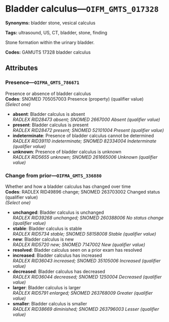 # Bladder calculus—`OIFM_GMTS_017328`

**Synonyms:** bladder stone, vesical calculus

**Tags:** ultrasound, US, CT, bladder, stone, finding

Stone formation within the urinary bladder.

**Codes:** GAMUTS 17328 bladder calculus

## Attributes

### Presence—`OIFMA_GMTS_786671`

Presence or absence of bladder calculus  
**Codes**: SNOMED 705057003 Presence (property) (qualifier value)  
*(Select one)*

- **absent**: Bladder calculus is absent  
_RADLEX RID28473 absent; SNOMED 2667000 Absent (qualifier value)_
- **present**: Bladder calculus is present  
_RADLEX RID28472 present; SNOMED 52101004 Present (qualifier value)_
- **indeterminate**: Presence of bladder calculus cannot be determined  
_RADLEX RID39110 indeterminate; SNOMED 82334004 Indeterminate (qualifier value)_
- **unknown**: Presence of bladder calculus is unknown  
_RADLEX RID5655 unknown; SNOMED 261665006 Unknown (qualifier value)_

### Change from prior—`OIFMA_GMTS_336880`

Whether and how a bladder calculus has changed over time  
**Codes**: RADLEX RID49896 change; SNOMED 263703002 Changed status (qualifier value)  
*(Select one)*

- **unchanged**: Bladder calculus is unchanged  
_RADLEX RID39268 unchanged; SNOMED 260388006 No status change (qualifier value)_
- **stable**: Bladder calculus is stable  
_RADLEX RID5734 stable; SNOMED 58158008 Stable (qualifier value)_
- **new**: Bladder calculus is new  
_RADLEX RID5720 new; SNOMED 7147002 New (qualifier value)_
- **resolved**: Bladder calculus seen on a prior exam has resolved  
- **increased**: Bladder calculus has increased  
_RADLEX RID36043 increased; SNOMED 35105006 Increased (qualifier value)_
- **decreased**: Bladder calculus has decreased  
_RADLEX RID36044 decreased; SNOMED 1250004 Decreased (qualifier value)_
- **larger**: Bladder calculus is larger  
_RADLEX RID5791 enlarged; SNOMED 263768009 Greater (qualifier value)_
- **smaller**: Bladder calculus is smaller  
_RADLEX RID38669 diminished; SNOMED 263796003 Lesser (qualifier value)_